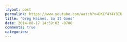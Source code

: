 ```yaml
---
layout: post
permalink: https://www.youtube.com/watch?v=DKCf4Y4Y8IU
title: "Greg Haines, So It Goes"
date: 2014-08-17 14:59:03 -0700
comments: true
categories: 
---
```

